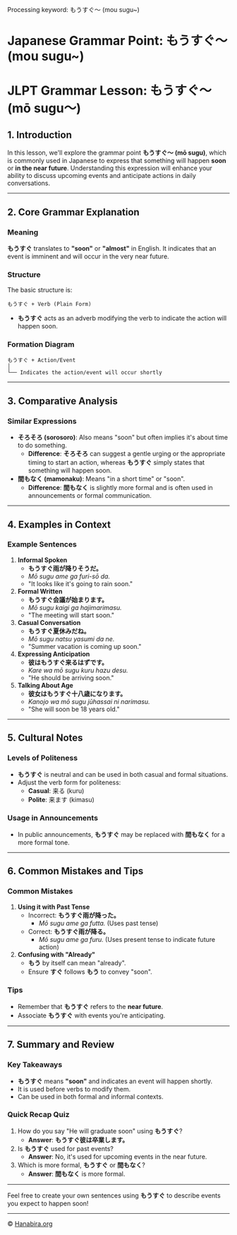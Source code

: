 Processing keyword: もうすぐ〜 (mou sugu~)
# Japanese Grammar Point: もうすぐ〜 (mou sugu~)
# JLPT Grammar Lesson: もうすぐ〜 (mō sugu〜)
## 1. Introduction
In this lesson, we'll explore the grammar point **もうすぐ〜 (mō sugu)**, which is commonly used in Japanese to express that something will happen **soon** or **in the near future**. Understanding this expression will enhance your ability to discuss upcoming events and anticipate actions in daily conversations.

---
## 2. Core Grammar Explanation
### Meaning
**もうすぐ** translates to **"soon"** or **"almost"** in English. It indicates that an event is imminent and will occur in the very near future.
### Structure
The basic structure is:
```
もうすぐ + Verb (Plain Form)
```
- **もうすぐ** acts as an adverb modifying the verb to indicate the action will happen soon.
### Formation Diagram
```plaintext
もうすぐ + Action/Event
│
└── Indicates the action/event will occur shortly
```
---
## 3. Comparative Analysis
### Similar Expressions
- **そろそろ (sorosoro)**: Also means "soon" but often implies it's about time to do something.
  - **Difference**: **そろそろ** can suggest a gentle urging or the appropriate timing to start an action, whereas **もうすぐ** simply states that something will happen soon.
- **間もなく (mamonaku)**: Means "in a short time" or "soon".
  - **Difference**: **間もなく** is slightly more formal and is often used in announcements or formal communication.
---
## 4. Examples in Context
### Example Sentences
1. **Informal Spoken**
   - **もうすぐ雨が降りそうだ。**
   - *Mō sugu ame ga furi-sō da.*
   - "It looks like it's going to rain soon."
2. **Formal Written**
   - **もうすぐ会議が始まります。**
   - *Mō sugu kaigi ga hajimarimasu.*
   - "The meeting will start soon."
3. **Casual Conversation**
   - **もうすぐ夏休みだね。**
   - *Mō sugu natsu yasumi da ne.*
   - "Summer vacation is coming up soon."
4. **Expressing Anticipation**
   - **彼はもうすぐ来るはずです。**
   - *Kare wa mō sugu kuru hazu desu.*
   - "He should be arriving soon."
5. **Talking About Age**
   - **彼女はもうすぐ十八歳になります。**
   - *Kanojo wa mō sugu jūhassai ni narimasu.*
   - "She will soon be 18 years old."
---
## 5. Cultural Notes
### Levels of Politeness
- **もうすぐ** is neutral and can be used in both casual and formal situations.
- Adjust the verb form for politeness:
  - **Casual**: 来る (kuru)
  - **Polite**: 来ます (kimasu)
### Usage in Announcements
- In public announcements, **もうすぐ** may be replaced with **間もなく** for a more formal tone.
---
## 6. Common Mistakes and Tips
### Common Mistakes
1. **Using it with Past Tense**
   - Incorrect: **もうすぐ雨が降った。**
     - *Mō sugu ame ga futta.* (Uses past tense)
   - Correct: **もうすぐ雨が降る。**
     - *Mō sugu ame ga furu.* (Uses present tense to indicate future action)
2. **Confusing with "Already"**
   - **もう** by itself can mean "already".
   - Ensure **すぐ** follows **もう** to convey "soon".
### Tips
- Remember that **もうすぐ** refers to the **near future**.
- Associate **もうすぐ** with events you're anticipating.
---
## 7. Summary and Review
### Key Takeaways
- **もうすぐ** means **"soon"** and indicates an event will happen shortly.
- It is used before verbs to modify them.
- Can be used in both formal and informal contexts.
### Quick Recap Quiz
1. How do you say "He will graduate soon" using **もうすぐ**?
   - **Answer**: **もうすぐ彼は卒業します。**
2. Is **もうすぐ** used for past events?
   - **Answer**: No, it's used for upcoming events in the near future.
3. Which is more formal, **もうすぐ** or **間もなく**?
   - **Answer**: **間もなく** is more formal.
---
Feel free to create your own sentences using **もうすぐ** to describe events you expect to happen soon!


---

© [Hanabira.org](https://hanabira.org)
